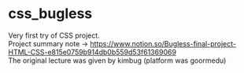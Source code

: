 # css_bugless

Very first try of CSS project. <br>
Project summary note -> https://www.notion.so/Bugless-final-project-HTML-CSS-e815e0759b914db0b559d53f61369069 <br>
The original lecture was given by kimbug (platform was goormedu)
